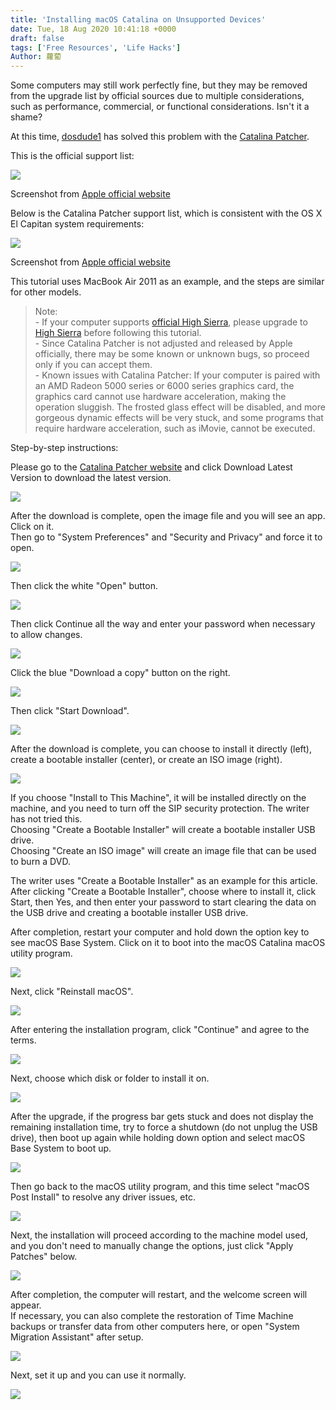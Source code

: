 ```yaml
---
title: 'Installing macOS Catalina on Unsupported Devices'
date: Tue, 18 Aug 2020 10:41:18 +0000
draft: false
tags: ['Free Resources', 'Life Hacks']
Author: 蘿蔔
---
```


Some computers may still work perfectly fine, but they may be removed from the upgrade list by official sources due to multiple considerations, such as performance, commercial, or functional considerations. Isn't it a shame?

At this time, [dosdude1](http://dosdude1.com) has solved this problem with the [Catalina Patcher](http://dosdude1.com/catalina "dosdude1.com/catalina").

  
This is the official support list:

![](https://static-a1.steveyi.net/media/blog/2020081801505962.png)

Screenshot from [Apple official website](http://apple.com/tw/osx)

Below is the Catalina Patcher support list, which is consistent with the OS X El Capitan system requirements:

[![](https://static-a1.steveyi.net/media/blog/2020081802051786.png)](https://support.apple.com/zh-tw/HT206886)

Screenshot from [Apple official website](https://support.apple.com/zh-tw/HT206886)

This tutorial uses MacBook Air 2011 as an example, and the steps are similar for other models.  

> Note:  
> \- If your computer supports [official High Sierra](https://support.apple.com/zh-tw/HT208969), please upgrade to [High Sierra](https://support.apple.com/zh-tw/HT208969) before following this tutorial.  
> \- Since Catalina Patcher is not adjusted and released by Apple officially, there may be some known or unknown bugs, so proceed only if you can accept them.  
> \- Known issues with Catalina Patcher: If your computer is paired with an AMD Radeon 5000 series or 6000 series graphics card, the graphics card cannot use hardware acceleration, making the operation sluggish. The frosted glass effect will be disabled, and more gorgeous dynamic effects will be very stuck, and some programs that require hardware acceleration, such as iMovie, cannot be executed.

Step-by-step instructions:

Please go to the [Catalina Patcher website](http://dosdude1.com/catalina) and click Download Latest Version to download the latest version.

![](https://static-a1.steveyi.net/media/blog/2020081802335586.png)

After the download is complete, open the image file and you will see an app. Click on it.  
Then go to "System Preferences" and "Security and Privacy" and force it to open.

![](https://static-a1.steveyi.net/media/blog/2020081802485327.png)

Then click the white "Open" button.

![](https://static-a1.steveyi.net/media/blog/2020081802492691.png)

Then click Continue all the way and enter your password when necessary to allow changes.

![](https://static-a1.steveyi.net/media/blog/2020081802523595.png)

Click the blue "Download a copy" button on the right.

![](https://static-a1.steveyi.net/media/blog/2020081802533817.png)

Then click "Start Download".

![](https://static-a1.steveyi.net/media/blog/2020081802550610.png)

After the download is complete, you can choose to install it directly (left), create a bootable installer (center), or create an ISO image (right).

![](https://static-a1.steveyi.net/media/blog/2020081803333085.png)

If you choose "Install to This Machine", it will be installed directly on the machine, and you need to turn off the SIP security protection. The writer has not tried this.  
Choosing "Create a Bootable Installer" will create a bootable installer USB drive.  
Choosing "Create an ISO image" will create an image file that can be used to burn a DVD.

The writer uses "Create a Bootable Installer" as an example for this article.  
After clicking "Create a Bootable Installer", choose where to install it, click Start, then Yes, and then enter your password to start clearing the data on the USB drive and creating a bootable installer USB drive.

After completion, restart your computer and hold down the option key to see macOS Base System. Click on it to boot into the macOS Catalina macOS utility program.

![](https://static-a1.steveyi.net/media/blog/2020081810082548-scaled.jpg)

Next, click "Reinstall macOS".

![](https://static-a1.steveyi.net/media/blog/2020081810100644-scaled.jpg)

After entering the installation program, click "Continue" and agree to the terms.

![](https://static-a1.steveyi.net/media/blog/2020081810111093-scaled.jpg)

Next, choose which disk or folder to install it on.

![](https://static-a1.steveyi.net/media/blog/2020081810121883-scaled.jpg)

After the upgrade, if the progress bar gets stuck and does not display the remaining installation time, try to force a shutdown (do not unplug the USB drive), then boot up again while holding down option and select macOS Base System to boot up.

![](https://static-a1.steveyi.net/media/blog/2020081810082548-scaled.jpg)

Then go back to the macOS utility program, and this time select "macOS Post Install" to resolve any driver issues, etc.

![](https://static-a1.steveyi.net/media/blog/2020081810100644-scaled.jpg)

Next, the installation will proceed according to the machine model used, and you don't need to manually change the options, just click "Apply Patches" below.

![](https://upload.cc/i1/2020/08/18/mbULt6.jpeg)

After completion, the computer will restart, and the welcome screen will appear.  
If necessary, you can also complete the restoration of Time Machine backups or transfer data from other computers here, or open "System Migration Assistant" after setup.

![](https://static-a1.steveyi.net/media/blog/2020081810265417.png)

Next, set it up and you can use it normally.

![](https://static-a1.steveyi.net/media/blog/2020081810311541.png)